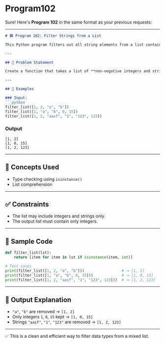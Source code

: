 # Program102
Sure! Here's **Program 102** in the same format as your previous requests:

---

```markdown
# 🟩 Program 102: Filter Strings from a List

This Python program filters out all string elements from a list containing both integers and strings.

---

## 📌 Problem Statement

Create a function that takes a list of **non-negative integers and strings**, and returns a new list that contains **only the integers**.

---

## 🧪 Examples

### Input:
```python
filter_list([1, 2, "a", "b"])
filter_list([1, "a", "b", 0, 15])
filter_list([1, 2, "aasf", "1", "123", 123])
```

### Output

```
[1, 2]
[1, 0, 15]
[1, 2, 123]
```

---

## 🧠 Concepts Used

- Type checking using `isinstance()`
- List comprehension

---

## ✅ Constraints

- The list may include integers and strings only.
- The output list must contain only integers.

---

## 🧪 Sample Code

```python
def filter_list(lst):
    return [item for item in lst if isinstance(item, int)]

# Test cases
print(filter_list([1, 2, "a", "b"]))                 # ➞ [1, 2]
print(filter_list([1, "a", "b", 0, 15]))             # ➞ [1, 0, 15]
print(filter_list([1, 2, "aasf", "1", "123", 123]))  # ➞ [1, 2, 123]
```

---

## 🎯 Output Explanation

- `"a"`, `"b"` are removed → `[1, 2]`
- Only integers `1`, `0`, `15` kept → `[1, 0, 15]`
- Strings `"aasf"`, `"1"`, `"123"` are removed → `[1, 2, 123]`

---

✅ This is a clean and efficient way to filter data types from a mixed list.

```
